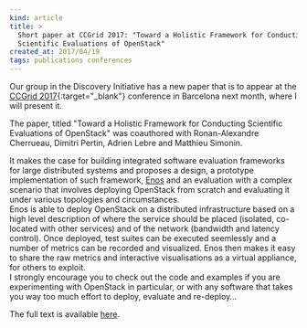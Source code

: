 ```yaml
---
kind: article
title: >
  Short paper at CCGrid 2017: "Toward a Holistic Framework for Conducting
  Scientific Evaluations of OpenStack"
created_at: 2017/04/19
tags: publications conferences
---
```


Our group in the Discovery Initiative has a new paper that is to appear at the
[CCGrid 2017](https://www.arcos.inf.uc3m.es/ccgrid2017/){:target="_blank"}
conference in Barcelona next month, where I will present it.

The paper, titled "Toward a Holistic Framework for Conducting Scientific
Evaluations of OpenStack" was coauthored with Ronan-Alexandre Cherrueau, Dimitri
Pertin, Adrien Lebre and Matthieu Simonin.
<!--more-->

It makes the case for building integrated software evaluation frameworks for
large distributed systems and proposes a design, a prototype implementation of
such framework, [Enos](https://github.com/BeyondTheClouds/enos/) and an
evaluation with a complex scenario that involves deploying OpenStack from
scratch and evaluating it under various topologies and circumstances.
<br />
Enos is able to deploy OpenStack on a distributed infrastructure based on a high
level description of where the service should be placed (isolated, co-located
with other services) and of the network (bandwidth and latency control).
Once deployed, test suites can be executed seemlessly and a number of metrics
can be recorded and visualized. Enos then makes it easy to share the raw metrics
and interactive visualisations as a virtual appliance, for others to exploit.
<br />
I strongly encourage you to check out the code and examples if you are
experimenting with OpenStack in particular, or with any software that takes you
way too much effort to deploy, evaluate and re-deploy&hellip;

The full text is available [here](/download/enos_ccgrid_2017.pdf "Download full
text").
